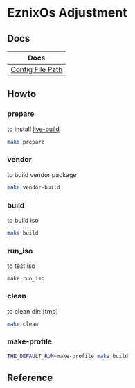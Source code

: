 

# EznixOs Adjustment


## Docs

| Docs |
| --- |
| [Config File Path](helper/doc/config.md) |


## Howto

### prepare

to install [live-build](https://packages.debian.org/sid/live-build)

``` sh
make prepare
```

### vendor

to build vendor package

``` sh
make vendor-build
```


### build

to build iso

``` sh
make build
```


### run_iso

to test iso

```
make run_iso
```

### clean

to clean dir: [tmp]

``` sh
make clean
```


### make-profile

``` sh
THE_DEFAULT_RUN=make-profile make build
```


## Reference


